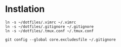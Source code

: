 # Instlation
```vimscript
ln -s ~/dotfiles/.vimrc ~/.vimrc
ln -s ~/dotfiles/.gitignore ~/.gitignore
ln -s ~/dotfiles/.tmux.conf ~/.tmux.conf

git config --global core.excludesfile ~/.gitignore
```
